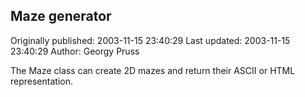 ## Maze generator

Originally published: 2003-11-15 23:40:29
Last updated: 2003-11-15 23:40:29
Author: Georgy Pruss

The Maze class can create 2D mazes and return their ASCII or HTML representation.